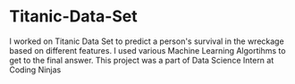 # Titanic-Data-Set
I worked on Titanic Data Set to predict a person's survival in the wreckage based on different features. I used various Machine Learning Algortihms to get to the final answer. This project was a part of Data Science Intern at Coding Ninjas
